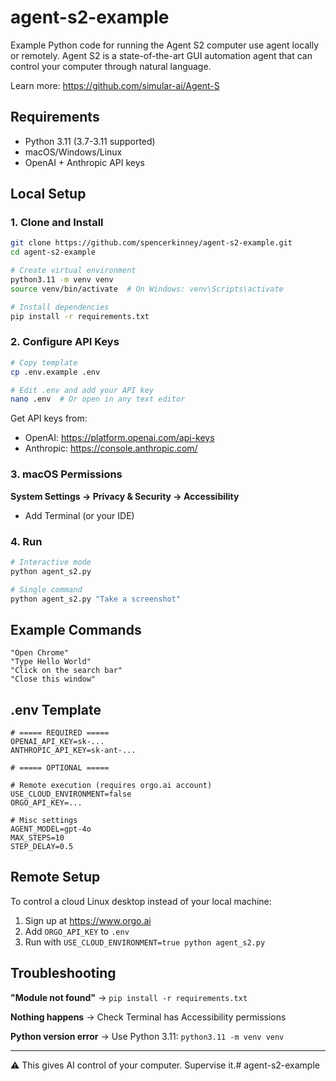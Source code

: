 # agent-s2-example

Example Python code for running the Agent S2 computer use agent locally or remotely. Agent S2 is a state-of-the-art GUI automation agent that can control your computer through natural language.

Learn more: https://github.com/simular-ai/Agent-S

## Requirements

- Python 3.11 (3.7-3.11 supported)
- macOS/Windows/Linux
- OpenAI + Anthropic API keys

## Local Setup

### 1. Clone and Install

```bash
git clone https://github.com/spencerkinney/agent-s2-example.git
cd agent-s2-example

# Create virtual environment
python3.11 -m venv venv
source venv/bin/activate  # On Windows: venv\Scripts\activate

# Install dependencies
pip install -r requirements.txt
```

### 2. Configure API Keys

```bash
# Copy template
cp .env.example .env

# Edit .env and add your API key
nano .env  # Or open in any text editor
```

Get API keys from:
- OpenAI: https://platform.openai.com/api-keys
- Anthropic: https://console.anthropic.com/

### 3. macOS Permissions

**System Settings → Privacy & Security → Accessibility**
- Add Terminal (or your IDE)

### 4. Run

```bash
# Interactive mode
python agent_s2.py

# Single command
python agent_s2.py "Take a screenshot"
```

## Example Commands

```
"Open Chrome"
"Type Hello World"
"Click on the search bar"
"Close this window"
```

## .env Template

```env
# ===== REQUIRED =====
OPENAI_API_KEY=sk-...
ANTHROPIC_API_KEY=sk-ant-...

# ===== OPTIONAL =====

# Remote execution (requires orgo.ai account)
USE_CLOUD_ENVIRONMENT=false
ORGO_API_KEY=...

# Misc settings
AGENT_MODEL=gpt-4o
MAX_STEPS=10
STEP_DELAY=0.5
```

## Remote Setup

To control a cloud Linux desktop instead of your local machine:

1. Sign up at https://www.orgo.ai
2. Add `ORGO_API_KEY` to `.env`
3. Run with `USE_CLOUD_ENVIRONMENT=true python agent_s2.py`

## Troubleshooting

**"Module not found"** → `pip install -r requirements.txt`

**Nothing happens** → Check Terminal has Accessibility permissions

**Python version error** → Use Python 3.11: `python3.11 -m venv venv`

---

⚠️ This gives AI control of your computer. Supervise it.#   a g e n t - s 2 - e x a m p l e  
 